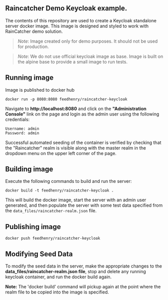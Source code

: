 Raincatcher Demo Keycloak example. 
----------------------

The contents of this repository are used to create a Keycloak standalone server
docker image. This image is designed and styled to work with RainCatcher demo solution.

> *Note*: Image created only for demo purposes. It should not be used for production.

> *Note*: We do not use official keycloak image as base. Image is built on the alpine base to provide a small image to run tests. 

## Running image 

Image is published to docker hub 

    docker run -p 8080:8080 feedhenry/raincatcher-keycloak
    
Navigate to **http://localhost:8080** and click on the **"Administration Console"** link
on the page and login as the admin user using the following credentials:

    Username: admin
    Password: admin

Successful automated seeding of the container is verified by checking that the
"Raincatcher" realm is visible along with the master realm in the dropdown menu on the upper left corner of the page.

## Building image

Execute the following commands to build and run the server:

    docker build -t feedhenry/raincatcher-keycloak .

This will build the docker image, start the server with an admin user generated, and then populate the server
with some test data specified from the `data_files/raincatcher-realm.json` file.

## Publishing image

    docker push feedhenry/raincatcher-keycloak 

## Modifying Seed Data

To modify the seed data in the server, make the appropriate changes to the
**data_files/raincatcher-realm.json file**, stop and delete any running keycloak
container, and run the docker build again.

**Note:** The 'docker build' command will pickup again at the point where the realm
file to be copied into the image is specified.
